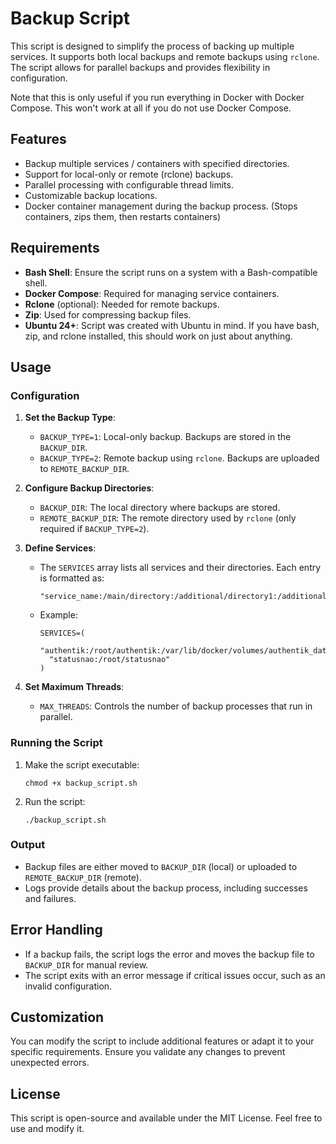 # Backup Script

This script is designed to simplify the process of backing up multiple services. It supports both local backups and remote backups using `rclone`. The script allows for parallel backups and provides flexibility in configuration.

Note that this is only useful if you run everything in Docker with Docker Compose. This won't work at all if you do not use Docker Compose.

## Features

- Backup multiple services / containers with specified directories.
- Support for local-only or remote (rclone) backups.
- Parallel processing with configurable thread limits.
- Customizable backup locations.
- Docker container management during the backup process. (Stops containers, zips them, then restarts containers)

## Requirements

- **Bash Shell**: Ensure the script runs on a system with a Bash-compatible shell.
- **Docker Compose**: Required for managing service containers.
- **Rclone** (optional): Needed for remote backups.
- **Zip**: Used for compressing backup files.
- **Ubuntu 24+**: Script was created with Ubuntu in mind. If you have bash, zip, and rclone installed, this should work on just about anything.

## Usage

### Configuration

1. **Set the Backup Type**:
   - `BACKUP_TYPE=1`: Local-only backup. Backups are stored in the `BACKUP_DIR`.
   - `BACKUP_TYPE=2`: Remote backup using `rclone`. Backups are uploaded to `REMOTE_BACKUP_DIR`.

2. **Configure Backup Directories**:
   - `BACKUP_DIR`: The local directory where backups are stored.
   - `REMOTE_BACKUP_DIR`: The remote directory used by `rclone` (only required if `BACKUP_TYPE=2`).

3. **Define Services**:
   - The `SERVICES` array lists all services and their directories. Each entry is formatted as:
     ```
     "service_name:/main/directory:/additional/directory1:/additional/directory2"
     ```
   - Example:
     ```
     SERVICES=(
       "authentik:/root/authentik:/var/lib/docker/volumes/authentik_database/_data"
       "statusnao:/root/statusnao"
     )
     ```

4. **Set Maximum Threads**:
   - `MAX_THREADS`: Controls the number of backup processes that run in parallel.

### Running the Script

1. Make the script executable:
   ```
   chmod +x backup_script.sh
   ```

2. Run the script:
   ```
   ./backup_script.sh
   ```

### Output

- Backup files are either moved to `BACKUP_DIR` (local) or uploaded to `REMOTE_BACKUP_DIR` (remote).
- Logs provide details about the backup process, including successes and failures.

## Error Handling

- If a backup fails, the script logs the error and moves the backup file to `BACKUP_DIR` for manual review.
- The script exits with an error message if critical issues occur, such as an invalid configuration.

## Customization

You can modify the script to include additional features or adapt it to your specific requirements. Ensure you validate any changes to prevent unexpected errors.

## License

This script is open-source and available under the MIT License. Feel free to use and modify it.

